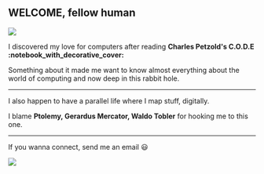 <h2>WELCOME, fellow human</h2>
<img src="https://user-images.githubusercontent.com/74038190/212284158-e840e285-664b-44d7-b79b-e264b5e54825.gif"/>
<p>I discovered my love for computers after reading <b>Charles Petzold's C.O.D.E :notebook_with_decorative_cover:</b></p>
<p>Something about it made me want to know almost everything about the world of computing and now deep in this rabbit hole.</p>
<hr />
<p>I also happen to have a parallel life where I map stuff, digitally.</p>
<p>I blame <b>Ptolemy, Gerardus Mercator, Waldo Tobler</b> for hooking me to this one.</p>
<hr />
<p>If you wanna connect, send me an email 😃</p>
<a href="mailto:karthikeyan14june@gmail.com">
  <img src="https://img.shields.io/badge/SEND%20MAIL-7cebf5?&style=for-the-badge&logo=MAIL.RU&logoColor=black">
</a>
